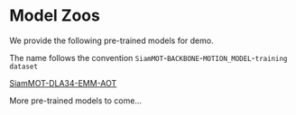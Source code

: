 # Model Zoos

We provide the following pre-trained models for demo.

The name follows the convention `SiamMOT`-`BACKBONE`-`MOTION_MODEL`-`training dataset`

[SiamMOT-DLA34-EMM-AOT](https://aws-cv-sci-motion-public.s3-us-west-2.amazonaws.com/SiamMOT/model_zoos/DLA-34-FPN_box_track_aot_d4.pth)

More pre-trained models to come...